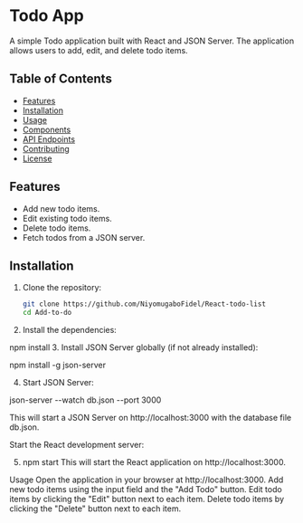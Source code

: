 # Todo App

A simple Todo application built with React and JSON Server. The application allows users to add, edit, and delete todo items.

## Table of Contents

- [Features](#features)
- [Installation](#installation)
- [Usage](#usage)
- [Components](#components)
- [API Endpoints](#api-endpoints)
- [Contributing](#contributing)
- [License](#license)

## Features

- Add new todo items.
- Edit existing todo items.
- Delete todo items.
- Fetch todos from a JSON server.

## Installation

1. Clone the repository:

   ```bash
   git clone https://github.com/NiyomugaboFidel/React-todo-list
   cd Add-to-do
2. Install the dependencies:

npm install
3. Install JSON Server globally (if not already installed):


npm install -g json-server

4. Start JSON Server:

json-server --watch db.json --port 3000

This will start a JSON Server on http://localhost:3000 with the database file db.json.

Start the React development server:


5. npm start
This will start the React application on http://localhost:3000.

Usage
Open the application in your browser at http://localhost:3000.
Add new todo items using the input field and the "Add Todo" button.
Edit todo items by clicking the "Edit" button next to each item.
Delete todo items by clicking the "Delete" button next to each item.